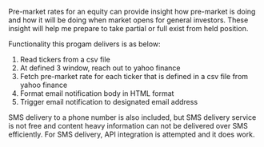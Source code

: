Pre-market rates for an equity can provide insight how pre-market is doing and how it will be doing when market opens for general investors. These insight will help me prepare to take partial or full exist from held position. 

Functionality this progam delivers is as below:
1. Read tickers from a csv file
2. At defined 3 window, reach out to yahoo finance
3. Fetch pre-market rate for each ticker that is defined in a csv file from yahoo finance
4. Format email notification body in HTML format
5. Trigger email notification to designated email address

SMS delivery to a phone number is also included, but SMS delivery service is not free and content heavy information can not be delivered over SMS efficiently. For SMS delivery, API integration is attempted and it does work.  
